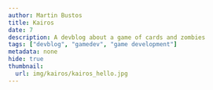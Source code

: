 ```yaml
---
author: Martin Bustos
title: Kairos
date: 7
description: A devblog about a game of cards and zombies
tags: ["devblog", "gamedev", "game development"]
metadata: none
hide: true
thumbnail:
  url: img/kairos/kairos_hello.jpg
---
```

